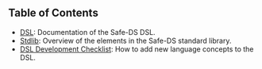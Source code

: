 ## Table of Contents

* [DSL][dsl]: Documentation of the Safe-DS DSL.
* [Stdlib][stdlib]: Overview of the elements in the Safe-DS standard library.
* [DSL Development Checklist][adding-new-language-concept]: How to add new language concepts to the DSL.

[dsl]: ./DSL/tutorial/README.md
[stdlib]: ./Stdlib/API/README.md
[adding-new-language-concept]: ./DSL/development/how-to-add-a-new-language-concept.md
